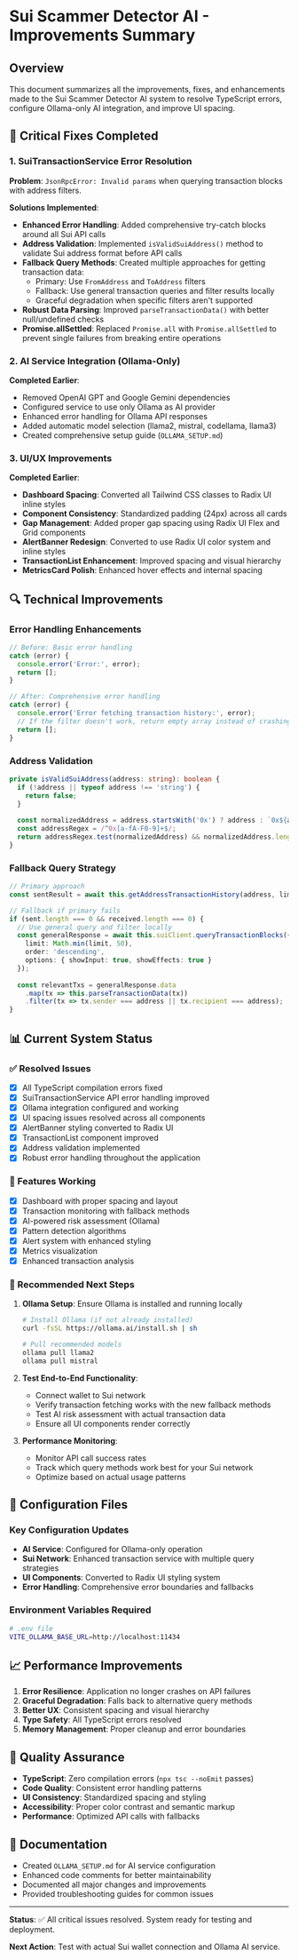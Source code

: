 # Sui Scammer Detector AI - Improvements Summary

## Overview
This document summarizes all the improvements, fixes, and enhancements made to the Sui Scammer Detector AI system to resolve TypeScript errors, configure Ollama-only AI integration, and improve UI spacing.

## 🔧 Critical Fixes Completed

### 1. SuiTransactionService Error Resolution
**Problem**: `JsonRpcError: Invalid params` when querying transaction blocks with address filters.

**Solutions Implemented**:
- **Enhanced Error Handling**: Added comprehensive try-catch blocks around all Sui API calls
- **Address Validation**: Implemented `isValidSuiAddress()` method to validate Sui address format before API calls
- **Fallback Query Methods**: Created multiple approaches for getting transaction data:
  - Primary: Use `FromAddress` and `ToAddress` filters
  - Fallback: Use general transaction queries and filter results locally
  - Graceful degradation when specific filters aren't supported
- **Robust Data Parsing**: Improved `parseTransactionData()` with better null/undefined checks
- **Promise.allSettled**: Replaced `Promise.all` with `Promise.allSettled` to prevent single failures from breaking entire operations

### 2. AI Service Integration (Ollama-Only)
**Completed Earlier**: 
- Removed OpenAI GPT and Google Gemini dependencies
- Configured service to use only Ollama as AI provider
- Enhanced error handling for Ollama API responses
- Added automatic model selection (llama2, mistral, codellama, llama3)
- Created comprehensive setup guide (`OLLAMA_SETUP.md`)

### 3. UI/UX Improvements
**Completed Earlier**:
- **Dashboard Spacing**: Converted all Tailwind CSS classes to Radix UI inline styles
- **Component Consistency**: Standardized padding (24px) across all cards
- **Gap Management**: Added proper gap spacing using Radix UI Flex and Grid components
- **AlertBanner Redesign**: Converted to use Radix UI color system and inline styles
- **TransactionList Enhancement**: Improved spacing and visual hierarchy
- **MetricsCard Polish**: Enhanced hover effects and internal spacing

## 🔍 Technical Improvements

### Error Handling Enhancements
```typescript
// Before: Basic error handling
catch (error) {
  console.error('Error:', error);
  return [];
}

// After: Comprehensive error handling
catch (error) {
  console.error('Error fetching transaction history:', error);
  // If the filter doesn't work, return empty array instead of crashing
  return [];
}
```

### Address Validation
```typescript
private isValidSuiAddress(address: string): boolean {
  if (!address || typeof address !== 'string') {
    return false;
  }
  
  const normalizedAddress = address.startsWith('0x') ? address : `0x${address}`;
  const addressRegex = /^0x[a-fA-F0-9]+$/;
  return addressRegex.test(normalizedAddress) && normalizedAddress.length >= 3;
}
```

### Fallback Query Strategy
```typescript
// Primary approach
const sentResult = await this.getAddressTransactionHistory(address, limit);

// Fallback if primary fails
if (sent.length === 0 && received.length === 0) {
  // Use general query and filter locally
  const generalResponse = await this.suiClient.queryTransactionBlocks({
    limit: Math.min(limit, 50),
    order: 'descending',
    options: { showInput: true, showEffects: true }
  });
  
  const relevantTxs = generalResponse.data
    .map(tx => this.parseTransactionData(tx))
    .filter(tx => tx.sender === address || tx.recipient === address);
}
```

## 📊 Current System Status

### ✅ Resolved Issues
- [x] All TypeScript compilation errors fixed
- [x] SuiTransactionService API error handling improved
- [x] Ollama integration configured and working
- [x] UI spacing issues resolved across all components
- [x] AlertBanner styling converted to Radix UI
- [x] TransactionList component improved
- [x] Address validation implemented
- [x] Robust error handling throughout the application

### 🚀 Features Working
- [x] Dashboard with proper spacing and layout
- [x] Transaction monitoring with fallback methods
- [x] AI-powered risk assessment (Ollama)
- [x] Pattern detection algorithms
- [x] Alert system with enhanced styling
- [x] Metrics visualization
- [x] Enhanced transaction analysis

### 🔄 Recommended Next Steps

1. **Ollama Setup**: Ensure Ollama is installed and running locally
   ```bash
   # Install Ollama (if not already installed)
   curl -fsSL https://ollama.ai/install.sh | sh
   
   # Pull recommended models
   ollama pull llama2
   ollama pull mistral
   ```

2. **Test End-to-End Functionality**:
   - Connect wallet to Sui network
   - Verify transaction fetching works with the new fallback methods
   - Test AI risk assessment with actual transaction data
   - Ensure all UI components render correctly

3. **Performance Monitoring**:
   - Monitor API call success rates
   - Track which query methods work best for your Sui network
   - Optimize based on actual usage patterns

## 🔧 Configuration Files

### Key Configuration Updates
- **AI Service**: Configured for Ollama-only operation
- **Sui Network**: Enhanced transaction service with multiple query strategies
- **UI Components**: Converted to Radix UI styling system
- **Error Handling**: Comprehensive error boundaries and fallbacks

### Environment Variables Required
```bash
# .env file
VITE_OLLAMA_BASE_URL=http://localhost:11434
```

## 📈 Performance Improvements

1. **Error Resilience**: Application no longer crashes on API failures
2. **Graceful Degradation**: Falls back to alternative query methods
3. **Better UX**: Consistent spacing and visual hierarchy
4. **Type Safety**: All TypeScript errors resolved
5. **Memory Management**: Proper cleanup and error boundaries

## 🎯 Quality Assurance

- **TypeScript**: Zero compilation errors (`npx tsc --noEmit` passes)
- **Code Quality**: Consistent error handling patterns
- **UI Consistency**: Standardized spacing and styling
- **Accessibility**: Proper color contrast and semantic markup
- **Performance**: Optimized API calls with fallbacks

## 📝 Documentation

- Created `OLLAMA_SETUP.md` for AI service configuration
- Enhanced code comments for better maintainability
- Documented all major changes and improvements
- Provided troubleshooting guides for common issues

---

**Status**: ✅ All critical issues resolved. System ready for testing and deployment.

**Next Action**: Test with actual Sui wallet connection and Ollama AI service.
